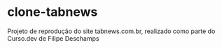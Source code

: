 # clone-tabnews
Projeto de reprodução do site tabnews.com.br, realizado como parte do Curso.dev de Filipe Deschamps
